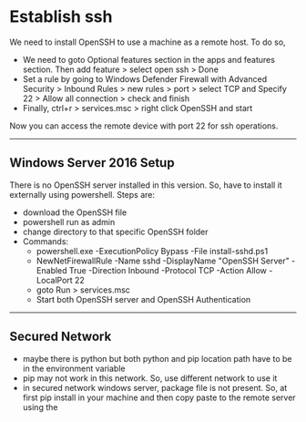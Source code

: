 # Establish ssh
We need to install OpenSSH to use a machine as a remote host. To do so, 
- We need to goto Optional features section in the apps and features section. Then add feature > select open ssh > Done
- Set a rule by going to Windows Defender Firewall with Advanced Security > Inbound Rules > new rules > port > select TCP and Specify 22 > Allow all connection > check and finish
- Finally, ctrl+r > services.msc > right click OpenSSH and start

Now you can access the remote device with port 22 for ssh operations.

---

## Windows Server 2016 Setup
There is no OpenSSH server installed in this version. So, have to install it externally using powershell. Steps are:
- download the OpenSSH file
- powershell run as admin
- change directory to that specific OpenSSH folder
- Commands:
    - powershell.exe -ExecutionPolicy Bypass -File install-sshd.ps1
    - NewNetFirewallRule -Name sshd -DisplayName "OpenSSH Server" -Enabled True -Direction Inbound -Protocol TCP -Action Allow -LocalPort 22
    - goto Run > services.msc 
    - Start both OpenSSH server and OpenSSH Authentication

---

## Secured Network
- maybe there is python but both python and pip location path have to be in the environment variable
- pip may not work in this network. So, use different network to use it
- in secured network windows server, package file is not present. So, at first pip install in your machine and then copy paste to the remote server using the 
